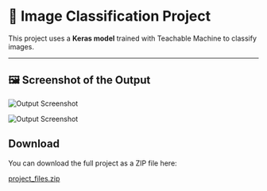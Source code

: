 # 🧠 Image Classification Project

This project uses a **Keras model** trained with Teachable Machine to classify images.

---

## 🖼️ Screenshot of the Output

![Output Screenshot](PIC1.png)

![Output Screenshot](PIC2.png)


## Download

You can download the full project as a ZIP file here:  

[project_files.zip](project_files.zip)

